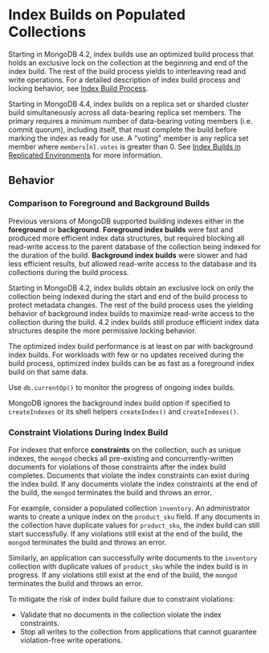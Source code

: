 # Index Builds on Populated Collections

Starting in MongoDB 4.2, index builds use an optimized build process that holds an exclusive lock on the collection at the beginning and end of the index build. The rest of the build process yields to interleaving read and write operations. For a detailed description of index build process and locking behavior, see [Index Build Process](#index-build-process).

Starting in MongoDB 4.4, index builds on a replica set or sharded cluster build simultaneously across all data-bearing replica set members. The primary requires a minimum number of data-bearing voting members (i.e. commit quorum), including itself, that must complete the build before marking the index as ready for use. A "voting" member is any replica set member where `members[n].votes` is greater than 0. See [Index Builds in Replicated Environments](#index-builds-in-replicated-environments) for more information.

## Behavior

### Comparison to Foreground and Background Builds

Previous versions of MongoDB supported building indexes either in the **foreground** or **background**. **Foreground index builds** were fast and produced more efficient index data structures, but required blocking all read-write access to the parent database of the collection being indexed for the duration of the build. **Background index builds** were slower and had less efficient results, but allowed read-write access to the database and its collections during the build process.

Starting in MongoDB 4.2, index builds obtain an exclusive lock on only the collection being indexed during the start and end of the build process to protect metadata changes. The rest of the build process uses the yielding behavior of background index builds to maximize read-write access to the collection during the build. 4.2 index builds still produce efficient index data structures despite the more permissive locking behavior.

The optimized index build performance is at least on par with background index builds. For workloads with few or no updates received during the build process, optimized index builds can be as fast as a foreground index build on that same data.

Use `db.currentOp()` to monitor the progress of ongoing index builds.

MongoDB ignores the background index build option if specified to `createIndexes` or its shell helpers `createIndex()` and `createIndexes()`.

### Constraint Violations During Index Build

For indexes that enforce **constraints** on the collection, such as unique indexes, the `mongod` checks all pre-existing and concurrently-written documents for violations of those constraints after the index build completes. Documents that violate the index constraints can exist during the index build. If any documents violate the index constraints at the end of the build, the `mongod` terminates the build and throws an error.

For example, consider a populated collection `inventory`. An administrator wants to create a unique index on the `product_sku` field. If any documents in the collection have duplicate values for `product_sku`, the index build can still start successfully. If any violations still exist at the end of the build, the `mongod` terminates the build and throws an error.

Similarly, an application can successfully write documents to the `inventory` collection with duplicate values of `product_sku` while the index build is in progress. If any violations still exist at the end of the build, the `mongod` terminates the build and throws an error.

To mitigate the risk of index build failure due to constraint violations:

-   Validate that no documents in the collection violate the index constraints.
-   Stop all writes to the collection from applications that cannot guarantee violation-free write operations.

